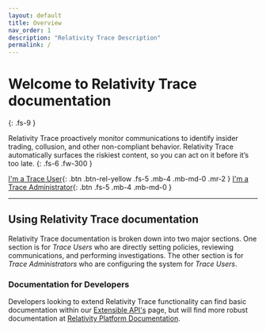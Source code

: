 ```yaml
---
layout: default
title: Overview
nav_order: 1
description: "Relativity Trace Description"
permalink: /
---
```


# Welcome to Relativity Trace documentation
{: .fs-9 }

Relativity Trace proactively monitor communications to identify insider trading, collusion, and other non-compliant behavior. Relativity Trace automatically surfaces the riskiest content, so you can act on it before it’s too late.
{: .fs-6 .fw-300 }

[I'm a Trace User](user_guide.md){: .btn .btn-rel-yellow .fs-5 .mb-4 .mb-md-0 .mr-2 } [I'm a Trace Administrator](/administrator_guide.md){: .btn .fs-5 .mb-4 .mb-md-0 }

---

## Using Relativity Trace documentation

Relativity Trace documentation is broken down into two major sections. One section is for *Trace Users* who are directly setting policies, reviewing communications, and performing investigations. The other section is for *Trace Administrators* who are configuring the system for *Trace Users*.

### Documentation for Developers

Developers looking to extend Relativity Trace functionality can find basic documentation within our [Extensible API's](/proactive_ingestion_api_documentation.md) page, but will find more robust documentation at [Relativity Platform Documentation](https://platform.relativity.com/).